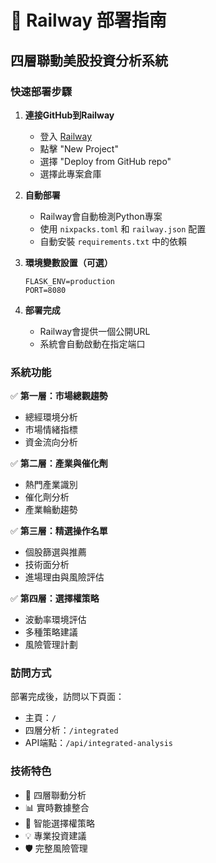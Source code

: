 # 🚀 Railway 部署指南

## 四層聯動美股投資分析系統

### 快速部署步驟

1. **連接GitHub到Railway**
   - 登入 [Railway](https://railway.app)
   - 點擊 "New Project"
   - 選擇 "Deploy from GitHub repo"
   - 選擇此專案倉庫

2. **自動部署**
   - Railway會自動檢測Python專案
   - 使用 `nixpacks.toml` 和 `railway.json` 配置
   - 自動安裝 `requirements.txt` 中的依賴

3. **環境變數設置（可選）**
   ```
   FLASK_ENV=production
   PORT=8080
   ```

4. **部署完成**
   - Railway會提供一個公開URL
   - 系統會自動啟動在指定端口

### 系統功能

✅ **第一層：市場總觀趨勢**
- 總經環境分析
- 市場情緒指標
- 資金流向分析

✅ **第二層：產業與催化劑**
- 熱門產業識別
- 催化劑分析
- 產業輪動趨勢

✅ **第三層：精選操作名單**
- 個股篩選與推薦
- 技術面分析
- 進場理由與風險評估

✅ **第四層：選擇權策略**
- 波動率環境評估
- 多種策略建議
- 風險管理計劃

### 訪問方式

部署完成後，訪問以下頁面：
- 主頁：`/`
- 四層分析：`/integrated`
- API端點：`/api/integrated-analysis`

### 技術特色

- 🔄 四層聯動分析
- 📊 實時數據整合
- 🎯 智能選擇權策略
- 💡 專業投資建議
- 🛡️ 完整風險管理 